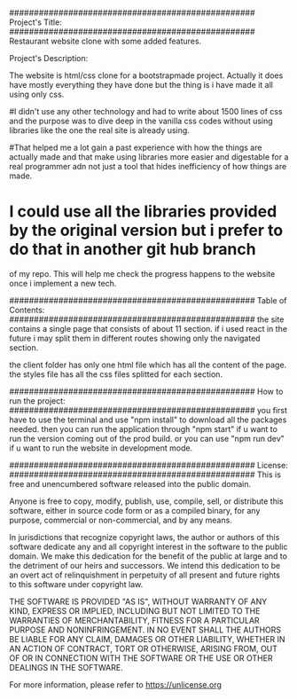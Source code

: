 ##################################################
Project's Title:
##################################################
Restaurant website clone with some added features.

Project's Description:

The website is html/css clone for a bootstrapmade project. Actually it does have mostly everything
they have done but the thing is i have made it all using only css. 

#I didn't use any other technology and had to write about 1500 lines of css and the purpose was to dive deep
in the vanilla css codes without using libraries like the one the real site is already using.

#That helped me a lot gain a past experience with how the things are actually made and that make using libraries
more easier and digestable for a real programmer adn not just a tool that hides inefficiency of how things are made.


# I could use all the libraries provided by the original version but i prefer to do that in another git hub branch
of my repo. This will help me check the progress happens to the website once i implement a new tech.


##################################################
Table of Contents:
##################################################
the site contains a single page that consists of about 11 section. 
if i used react in the future i may split them in different routes showing only the navigated section.

the client folder has only one html file which has all the content of the page.
the styles file has all the css files splitted for each section.

##################################################
How to run the project:
##################################################
you first have to use the terminal and use "npm install" to download all the packages needed.
then you can run the application through "npm start" if u want to run the version coming out of the prod build.
or you can use "npm run dev" if u want to run the website in development mode.

##################################################
License:  
##################################################
This is free and unencumbered software released into the public domain.

Anyone is free to copy, modify, publish, use, compile, sell, or
distribute this software, either in source code form or as a compiled
binary, for any purpose, commercial or non-commercial, and by any
means.

In jurisdictions that recognize copyright laws, the author or authors
of this software dedicate any and all copyright interest in the
software to the public domain. We make this dedication for the benefit
of the public at large and to the detriment of our heirs and
successors. We intend this dedication to be an overt act of
relinquishment in perpetuity of all present and future rights to this
software under copyright law.

THE SOFTWARE IS PROVIDED "AS IS", WITHOUT WARRANTY OF ANY KIND,
EXPRESS OR IMPLIED, INCLUDING BUT NOT LIMITED TO THE WARRANTIES OF
MERCHANTABILITY, FITNESS FOR A PARTICULAR PURPOSE AND NONINFRINGEMENT.
IN NO EVENT SHALL THE AUTHORS BE LIABLE FOR ANY CLAIM, DAMAGES OR
OTHER LIABILITY, WHETHER IN AN ACTION OF CONTRACT, TORT OR OTHERWISE,
ARISING FROM, OUT OF OR IN CONNECTION WITH THE SOFTWARE OR THE USE OR
OTHER DEALINGS IN THE SOFTWARE.

For more information, please refer to <https://unlicense.org>